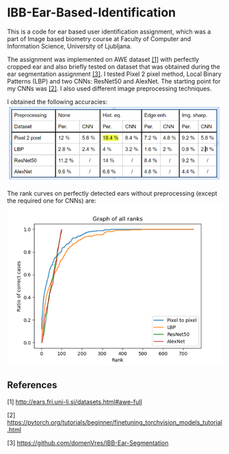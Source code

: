 # IBB-Ear-Based-Identification
 
This is a code for ear based user identification  assignment, which was a part of Image based biometry course at Faculty of Computer and Information Science, University of Ljubljana.

The assignment was implemented on AWE dataset [[1]](#1) with perfectly cropped ear and also briefly tested on dataset that was obtained during the ear segmentation assignment [[3]](#3). I tested Pixel 2 pixel method, Local Binary Patterns (LBP) and two CNNs: ResNet50 and AlexNet. The starting point for my CNNs was [[2]](#2). I also used different image preprocessing techniques.

I obtained the following accuracies:
![](accuracies.PNG)

The rank curves on perfectly detected ears without preprocessing (except the required one for CNNs) are:
![](Ranks.PNG)

## References

<a id="1">[1]</a>
http://ears.fri.uni-lj.si/datasets.html#awe-full

<a id="2">[2]</a>
https://pytorch.org/tutorials/beginner/finetuning_torchvision_models_tutorial.html

<a id="3">[3]</a>
https://github.com/domenVres/IBB-Ear-Segmentation